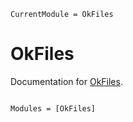```@meta
CurrentModule = OkFiles
```

# OkFiles

Documentation for [OkFiles](https://github.com/okatsn/OkFiles.jl).

```@index
```

```@autodocs
Modules = [OkFiles]
```
